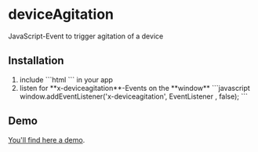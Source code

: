 # deviceAgitation
JavaScript-Event to trigger agitation of a device

## Installation

<ol>
<li>include 
```html
<script src="path/to/deviceAgitation.js"></script>
```
in your app</li>
<li>listen for **x-deviceagitation**-Events on the **window** 
```javascript
window.addEventListener('x-deviceagitation', EventListener , false);
```
</li>
</ol>

## Demo

[You'll find here a demo](http://cyper85.github.io/deviceAgitation/).

